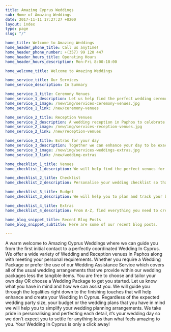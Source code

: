 ```yaml
---
title: Amazing Cyprus Weddings
sub: Home of Amazing Weddings
date: 2017-11-11 17:27:27 +0200
layout: index
type: page
slug: "/"

home_title: Welcome to Amazing Weddings
home_header_phone_title: Call us anytime!
home_header_phone_number: +(357) 99 120 447
home_header_hours_title: Operating Hours
home_header_hours_description: Mon-Fri 8:00-18:00

home_welcome_title: Welcome to Amazing Weddings

home_service_title: Our Services
home_service_description: In Summary

home_service_1_title: Ceremony Venues
home_service_1_description: Let us help find the perfect wedding ceremony venue in Paphos for you!
home_service_1_image: /new/img/services-ceremony-venues.jpg
home_service_1_link: /new/ceremony-venues

home_service_2_title: Reception Venues
home_service_2_description: A wedding reception in Paphos to celebrate your day.
home_service_2_image: /new/img/services-reception-venues.jpg
home_service_2_link: /new/reception-venues

home_service_3_title: Extras for your day
home_service_3_description: Together we can enhance your day to be exactly how you dream it to be.
home_service_3_image: /new/img/services-weddings-extras.jpg
home_service_3_link: /new/wedding-extras

home_checklist_1_title: Venues
home_checklist_1_description: We will help find the perfect venues for your wedding.

home_checklist_2_title: Checklist
home_checklist_2_description: Personalise your wedding checklist so that you don’t miss a thing!

home_checklist_3_title: Budget
home_checklist_3_description: We will help you to plan and track your budget.

home_checklist_4_title: Extras
home_checklist_4_description: From A-Z, find everything you need to create the perfect wedding.

home_blog_snippet_title: Recent Blog Posts
home_blog_snippet_subtitle: Here are some of our recent blog posts.

---
```


A warm welcome to Amazing Cyprus Weddings where we can guide you from the first initial contact to a perfectly coordinated Wedding In Cyprus. We offer a wide variety of Wedding and Reception venues in Paphos along with meeting your personal requirements. Whether you require a Wedding Package or prefer the use of our Wedding Assistance Service which covers all of the usual wedding arrangements that we provide within our wedding packages less the tangible items. You are free to choose and tailor your own day OR choose a Wedding Package to get you started. Let us know what you have in mind and how we can assist you. We will guide you through the legalities right down to the finishing touches that will help enhance and create your Wedding In Cyprus. Regardless of the expected wedding party size, your budget or the wedding plans that you have in mind we will help you to simplify your wedding planning arrangements. We take pride in personalising and perfecting each detail, it’s your wedding day so we don’t expect you to settle for anything less than what feels amazing to you. Your Wedding In Cyprus is only a click away!
